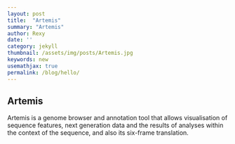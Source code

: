 ```yaml
---
layout: post
title:  "Artemis"
summary: "Artemis"
author: Rexy
date: ''
category: jekyll
thumbnail: /assets/img/posts/Artemis.jpg
keywords: new
usemathjax: true
permalink: /blog/hello/
---
```


## Artemis

Artemis is a genome browser and annotation tool that allows visualisation of sequence features, next generation data and the results of analyses within the context of the sequence, and also its six-frame translation.